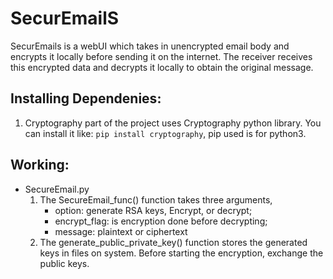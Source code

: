 # SecurEmailS
SecurEmails is a webUI which takes in unencrypted email body and encrypts it locally before sending it on the internet. The receiver receives this encrypted data and decrypts it locally to obtain the original message.

## Installing Dependenies:
1. Cryptography part of the project uses Cryptography python library. You can install it like:
`pip install cryptography`, pip used is for python3.

## Working:
- SecureEmail.py 
  1. The SecureEmail_func() function takes three arguments, 
     - option: generate RSA keys, Encrypt, or decrypt;  
     - encrypt_flag: is encryption done before decrypting;    
     - message: plaintext or ciphertext
  2. The generate_public_private_key() function stores the generated keys in files on system. Before starting the encryption, exchange the public keys.
